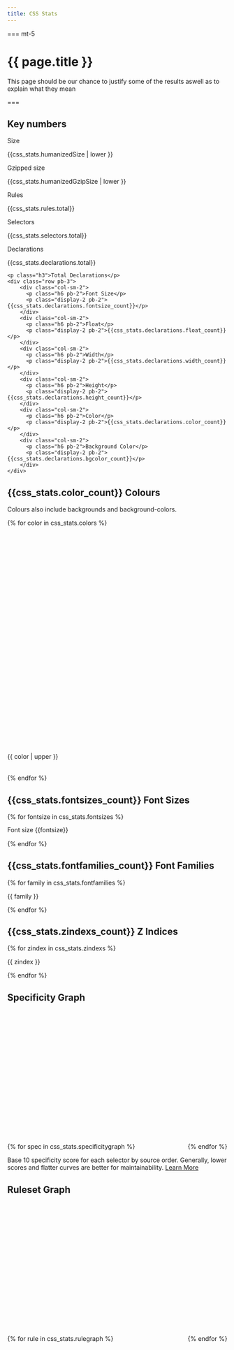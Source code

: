 ```yaml
---
title: CSS Stats
---
```

=== mt-5

# {{ page.title }}

This page should be our chance to justify some of the results aswell as to explain what they mean

===

<div class="container container--outer bg-gradient-primary text-center" id="numbers">
  <h2>Key numbers</h2>
  <div class="container__inner">
    <div class="row">
      <div class="col-sm-6">
        <p class="h6 pb-2">Size</p>
        <p class="display-1">{{css_stats.humanizedSize | lower }}</p>
      </div>
      <div class="col-sm-6">
        <p class="h6 pb-2">Gzipped size</p>
        <p class="display-1">{{css_stats.humanizedGzipSize | lower }}</p>
      </div>
    </div>
    <div class="row pb-3">
      <div class="col-sm-4">
        <p class="h6 pb-2">Rules</p>
        <p class="display-2">{{css_stats.rules.total}}</p>
      </div>
      <div class="col-sm-4">
        <p class="h6 pb-2">Selectors</p>
        <p class="display-2">{{css_stats.selectors.total}}</p>
      </div>
      <div class="col-sm-4">
        <p class="h6 pb-2">Declarations</p>
        <p class="display-2">{{css_stats.declarations.total}}</p>
      </div>
    </div>

    <p class="h3">Total Declarations</p>
    <div class="row pb-3">
        <div class="col-sm-2">
          <p class="h6 pb-2">Font Size</p>
          <p class="display-2 pb-2">{{css_stats.declarations.fontsize_count}}</p>
        </div>
        <div class="col-sm-2">
          <p class="h6 pb-2">Float</p>
          <p class="display-2 pb-2">{{css_stats.declarations.float_count}}</p>
        </div>
        <div class="col-sm-2">
          <p class="h6 pb-2">Width</p>
          <p class="display-2 pb-2">{{css_stats.declarations.width_count}}</p>
        </div>
        <div class="col-sm-2">
          <p class="h6 pb-2">Height</p>
          <p class="display-2 pb-2">{{css_stats.declarations.height_count}}</p>
        </div>
        <div class="col-sm-2">
          <p class="h6 pb-2">Color</p>
          <p class="display-2 pb-2">{{css_stats.declarations.color_count}}</p>
        </div>
        <div class="col-sm-2">
          <p class="h6 pb-2">Background Color</p>
          <p class="display-2 pb-2">{{css_stats.declarations.bgcolor_count}}</p>
        </div>
    </div>
  </div>
</div>

<div class="container no-animate">
    <h2 id="colours">{{css_stats.color_count}} Colours</h2>
  <p>Colours also include backgrounds and background-colors.</p>
  <div class="row text-center">
  {% for color in css_stats.colors %}
    <div class="col-6 col-sm-3 col-md-2">
        <div style="background:{{ color | lower }}; width: 100%; padding-top: 100%;"></div>
        <p class="strong" style="display: -webkit-box; -webkit-line-clamp: 4; -webkit-box-orient: vertical; overflow: hidden; padding: 0; margin-bottom: 2rem; max-height: 7rem;">{{ color | upper }}</p>
    </div>
  {% endfor %}
</div>
</div>

<div class="container no-animate bg-light">

  <h2 id="fontsizes">{{css_stats.fontsizes_count}} Font Sizes</h2>

  {% for fontsize in css_stats.fontsizes %}
  <p style="font-size: {{fontsize}}; line-height: 1.2;">Font size {{fontsize}}</p>
  {% endfor %}

</div>

<div class="container no-animate">
  <h2 id="fontfamilies">{{css_stats.fontfamilies_count}} Font Families</h2>
  {% for family in css_stats.fontfamilies %}
  <p style="font-family:{{ family }};">{{ family }}</p>

  {% endfor %}
</div>

<div class="container no-animate">
  <h2 id="fontfamilies">{{css_stats.zindexs_count}} Z Indices</h2>
  {% for zindex in css_stats.zindexs %}
  <p>{{ zindex }}</p>
  {% endfor %}
</div>


<div class="container no-animate">
  <h2 id="fontfamilies">Specificity Graph</h2>
  <div class="graph mb-3">
    {% for spec in css_stats.specificitygraph %}
    <span style="height: {{ spec | percent(css_stats.specificitygraphmax) }}%;"></span>
    {% endfor %}
  </div>

  <p>
    Base 10 specificity score for each selector by source order.
    Generally, lower scores and flatter curves are better for maintainability.
    <a href="http://csswizardry.com/2014/10/the-specificity-graph/" target="_blank">Learn More</a>
  </p>
</div>


<div class="container no-animate">
  <h2 id="fontfamilies">Ruleset Graph</h2>
  <div class="graph mb-3">
    {% for rule in css_stats.rulegraph %}
    <span style="height: {{ rule | percent(css_stats.rulegraphmax) }}%;"></span>
    {% endfor %}
  </div>

</div>


<style>
.graph {
  display: flex;
  flex-wrap: nowrap;
  -ms-flex-align: end!important;
  align-items: flex-end!important;
  height: 20rem;
}

.graph span {
  flex-basis: 0;
  flex-grow: 1;
  max-width: 100%;
  background: black;
}
</style>
